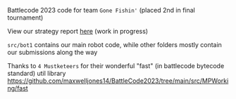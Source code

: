 Battlecode 2023 code for team `Gone Fishin'` (placed 2nd in final tournament)

View our strategy report [here](https://www.overleaf.com/read/rvqptvpbqmbh) (work in progress)

`src/bot1` contains our main robot code, while other folders mostly contain our submissions along the way

Thanks to `4 Mustketeers` for their wonderful "fast" (in battlecode bytecode standard) util library https://github.com/maxwelljones14/BattleCode2023/tree/main/src/MPWorking/fast